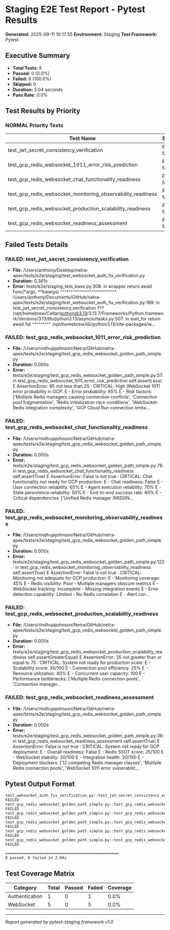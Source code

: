 # Staging E2E Test Report - Pytest Results

**Generated:** 2025-09-11 10:17:55
**Environment:** Staging
**Test Framework:** Pytest

## Executive Summary

- **Total Tests:** 6
- **Passed:** 0 (0.0%)
- **Failed:** 6 (100.0%)
- **Skipped:** 0
- **Duration:** 2.04 seconds
- **Pass Rate:** 0.0%

## Test Results by Priority

### NORMAL Priority Tests

| Test Name | Status | Duration | File |
|-----------|--------|----------|------|
| test_jwt_secret_consistency_verification | FAIL failed | 0.361s | test_websocket_auth_fix_verification.py |
| test_gcp_redis_websocket_1011_error_risk_prediction | FAIL failed | 0.000s | test_gcp_redis_websocket_golden_path_simple.py |
| test_gcp_redis_websocket_chat_functionality_readiness | FAIL failed | 0.000s | test_gcp_redis_websocket_golden_path_simple.py |
| test_gcp_redis_websocket_monitoring_observability_readiness | FAIL failed | 0.000s | test_gcp_redis_websocket_golden_path_simple.py |
| test_gcp_redis_websocket_production_scalability_readiness | FAIL failed | 0.000s | test_gcp_redis_websocket_golden_path_simple.py |
| test_gcp_redis_websocket_readiness_assessment | FAIL failed | 0.000s | test_gcp_redis_websocket_golden_path_simple.py |

## Failed Tests Details

### FAILED: test_jwt_secret_consistency_verification
- **File:** /Users/anthony/Desktop/netra-apex/tests/e2e/staging/test_websocket_auth_fix_verification.py
- **Duration:** 0.361s
- **Error:** tests/e2e/staging_test_base.py:308: in wrapper
    return await func(*args, **kwargs)
           ^^^^^^^^^^^^^^^^^^^^^^^^^^^
/Users/anthony/Documents/GitHub/netra-apex/tests/e2e/staging/test_websocket_auth_fix_verification.py:189: in test_jwt_secret_consistency_verification
    ???
/opt/homebrew/Cellar/python@3.13/3.13.7/Frameworks/Python.framework/Versions/3.13/lib/python3.13/asyncio/tasks.py:507: in wait_for
    return await fut
           ^^^^^^^^^
/opt/homebrew/lib/python3.13/site-packages/w...

### FAILED: test_gcp_redis_websocket_1011_error_risk_prediction
- **File:** /Users/rindhujajohnson/Netra/GitHub/netra-apex/tests/e2e/staging/test_gcp_redis_websocket_golden_path_simple.py
- **Duration:** 0.000s
- **Error:** tests/e2e/staging/test_gcp_redis_websocket_golden_path_simple.py:57: in test_gcp_redis_websocket_1011_error_risk_prediction
    self.assertLess(
E   AssertionError: 85 not less than 25 : CRITICAL: High WebSocket 1011 error probability in GCP:
E     - Error probability: 85%
E     - Risk factors: ['Multiple Redis managers causing connection conflicts', 'Connection pool fragmentation', 'Redis initialization race conditions', 'WebSocket-Redis integration complexity', 'GCP Cloud Run connection limita...

### FAILED: test_gcp_redis_websocket_chat_functionality_readiness
- **File:** /Users/rindhujajohnson/Netra/GitHub/netra-apex/tests/e2e/staging/test_gcp_redis_websocket_golden_path_simple.py
- **Duration:** 0.000s
- **Error:** tests/e2e/staging/test_gcp_redis_websocket_golden_path_simple.py:78: in test_gcp_redis_websocket_chat_functionality_readiness
    self.assertTrue(
E   AssertionError: False is not true : CRITICAL: Chat functionality not ready for GCP production:
E     - Chat readiness: False
E     - User connection reliability: 65%
E     - Agent execution reliability: 70%
E     - State persistence reliability: 50%
E     - End-to-end success rate: 60%
E     - Critical dependencies: ['Unified Redis manager (MISSIN...

### FAILED: test_gcp_redis_websocket_monitoring_observability_readiness
- **File:** /Users/rindhujajohnson/Netra/GitHub/netra-apex/tests/e2e/staging/test_gcp_redis_websocket_golden_path_simple.py
- **Duration:** 0.000s
- **Error:** tests/e2e/staging/test_gcp_redis_websocket_golden_path_simple.py:122: in test_gcp_redis_websocket_monitoring_observability_readiness
    self.assertTrue(
E   AssertionError: False is not true : CRITICAL: Monitoring not adequate for GCP production:
E     - Monitoring coverage: 45%
E     - Redis visibility: Poor - Multiple managers obscure metrics
E     - WebSocket tracking: Incomplete - Missing integration events
E     - Error detection capability: Limited - No Redis correlation
E     - Alert con...

### FAILED: test_gcp_redis_websocket_production_scalability_readiness
- **File:** /Users/rindhujajohnson/Netra/GitHub/netra-apex/tests/e2e/staging/test_gcp_redis_websocket_golden_path_simple.py
- **Duration:** 0.000s
- **Error:** tests/e2e/staging/test_gcp_redis_websocket_production_scalability_readiness
    self.assertGreaterEqual(
E   AssertionError: 35 not greater than or equal to 75 : CRITICAL: System not ready for production scale:
E     - Scalability score: 35/100
E     - Connection pool efficiency: 25%
E     - Resource utilization: 40%
E     - Concurrent user capacity: 100
E     - Performance bottlenecks: ['Multiple Redis connection pools', 'Connection manager...

### FAILED: test_gcp_redis_websocket_readiness_assessment
- **File:** /Users/rindhujajohnson/Netra/GitHub/netra-apex/tests/e2e/staging/test_gcp_redis_websocket_golden_path_simple.py
- **Duration:** 0.000s
- **Error:** tests/e2e/staging/test_gcp_redis_websocket_golden_path_simple.py:36: in test_gcp_redis_websocket_readiness_assessment
    self.assertTrue(
E   AssertionError: False is not true : CRITICAL: System not ready for GCP deployment:
E     - Overall readiness: False
E     - Redis SSOT score: 25/100
E     - WebSocket stability: 30/100
E     - Integration health: 20/100
E     - Deployment blockers: ['12 competing Redis manager classes', 'Multiple Redis connection pools', 'WebSocket 1011 error vulnerabilit...

## Pytest Output Format

```
test_websocket_auth_fix_verification.py::test_jwt_secret_consistency_verification FAILED
test_gcp_redis_websocket_golden_path_simple.py::test_gcp_redis_websocket_1011_error_risk_prediction FAILED
test_gcp_redis_websocket_golden_path_simple.py::test_gcp_redis_websocket_chat_functionality_readiness FAILED
test_gcp_redis_websocket_golden_path_simple.py::test_gcp_redis_websocket_monitoring_observability_readiness FAILED
test_gcp_redis_websocket_golden_path_simple.py::test_gcp_redis_websocket_production_scalability_readiness FAILED
test_gcp_redis_websocket_golden_path_simple.py::test_gcp_redis_websocket_readiness_assessment FAILED

==================================================
0 passed, 6 failed in 2.04s
```

## Test Coverage Matrix

| Category | Total | Passed | Failed | Coverage |
|----------|-------|--------|--------|----------|
| Authentication | 1 | 0 | 1 | 0.0% |
| WebSocket | 5 | 0 | 5 | 0.0% |

---
*Report generated by pytest-staging framework v1.0*